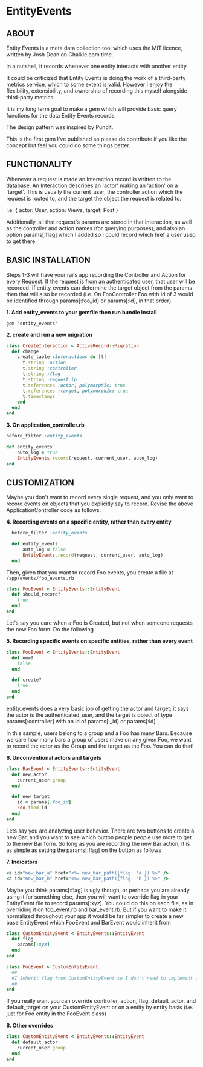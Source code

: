 # EntityEvents

## ABOUT

Entity Events is a meta data collection tool which uses the MIT licence, written by Josh Dean on Chalkle.com time.

In a nutshell, it records whenever one entity interacts with another entity.

It could be criticized that Entity Events is doing the work of a third-party metrics service, which to some extent is valid. However I enjoy the flexibility, extensibility, and ownership of recording this myself alongside third-party metrics.

It is my long term goal to make a gem which will provide basic query functions for the data Entity Events records.

The design pattern was inspired by Pundit. 

This is the first gem I've published so please do contribute if you like the concept but feel you could do some things better.


## FUNCTIONALITY

Whenever a request is made an Interaction record is written to the database. An Interaction describes an 'actor' making an 'action' on a 'target'. This is usually the current_user, the controller action which the request is routed to, and the target the object the request is related to. 

i.e. { actor: User, action: Views, target: Post }

Additionally, all that request's params are stored in that interaction, as well as the controller and action names (for querying purposes), and also an option params[:flag] which I added so I could record which href a user used to get there.


## BASIC INSTALLATION

Steps 1-3 will have your rails app recording the Controller and Action for every Request. If the request is from an authenticated user, that user will be recorded. If entity_events can determine the target object from the params then that will also be recorded (i.e. On FooController Foo with id of 3 would be identified through params[:foo_id] or params[:id], in that order).


**1. Add entity_events to your gemfile then run bundle install**

`gem 'entity_events'`

**2. create and run a new migration**

```ruby
class CreateInteraction < ActiveRecord::Migration
  def change
    create_table :interactions do |t|
      t.string :action
      t.string :controller
      t.string :flag
      t.string :request_ip
      t.references :actor, polymorphic: true
      t.references :target, polymorphic: true
      t.timestamps
    end
  end
end
```

**3. On application_controller.rb**

```ruby
before_filter :entity_events

def entity_events
    auto_log = true
    EntityEvents.record(request, current_user, auto_log)
end
```


## CUSTOMIZATION

Maybe you don't want to record every single request, and you only want to record events on objects that you explicitly say to record. Revise the above ApplicationController code as follows.

**4. Recording events on a specific entity, rather than every entity**
```ruby
  before_filter :entity_events

  def entity_events
      auto_log = false
      EntityEvents.record(request, current_user, auto_log)
  end
```

Then, given that you want to record Foo events, you create a file at `/app/events/foo_events.rb`

```ruby
class FooEvent < EntityEvents::EntityEvent
  def should_record?
    true
  end
end
```


Let's say you care when a Foo is Created, but not when someone requests the new Foo form. Do the following

**5. Recording specific events on specific entities, rather than every event**

```ruby
class FooEvent < EntityEvents::EntityEvent
  def new?
    false
  end

  def create?
    true
  end
end
```


entity_events does a very basic job of getting the actor and target; it says the actor is the authenticated_user, and the target is object of type params[:controller] with an id of params[:<object>_id] or params[:id]

In this sample, users belong to a group and a Foo has many Bars. Because we care how many bars a group of users make on any given Foo, we want to record the actor as the Group and the target as the Foo. You can do that!

**6. Unconventional actors and targets**

```ruby
class BarEvent < EntityEvents::EntityEvent
  def new_actor
    current_user.group
  end

  def new_target
    id = params[:foo_id]
    Foo.find id
  end
end
```

Lets say you are analyzing user behavior. There are two buttons to create a new Bar, and you want to see which button people people use more to get to the new Bar form. So long as you are recording the new Bar action, it is as simple as setting the params[:flag] on the button as follows 

**7. Indicators**

```ruby
<a id="new_bar_a" href="<%= new_bar_path({flag: 'a'}) %>" />
<a id="new_bar_b" href="<%= new_bar_path({flag: 'b'}) %>" />
```

Maybe you think params[:flag] is ugly though, or perhaps you are already using it for something else, then you will want to override flag in your EntityEvent file to record params[:xyz]. You could do this on each file, as in overriding it on foo_event.rb and bar_event.rb. But if you want to make it normalized throughout your app it would be far simpler to create a new base EntityEvent which FooEvent and BarEvent would inherit from

```ruby
class CustomEntityEvent < EntityEvents::EntityEvent
  def flag
    params[:xyz]
  end
end
```

```ruby
class FooEvent < CustomEntityEvent
  ##
  #I inherit flag from CustomEntityEvent so I don't need to implement it myself in order to receive params[:xyz]
  ##
end
```

If you really want you can override controller, action, flag, default_actor, and default_target on your CustomEntityEvent or on a entity by entity basis (i.e. just for Foo entity in the FooEvent class)

**8. Other overrides**

```ruby
class CustomEntityEvent < EntityEvents::EntityEvent
  def default_actor
    current_user.group
  end
end
```
